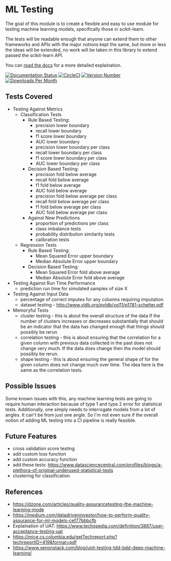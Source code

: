 # ML Testing

The goal of this module is to create a flexible and easy to use module for testing machine learning models, specifically those in scikit-learn.  

The tests will be readable enough that anyone can extend them to other frameworks and APIs with the major notions kept the same, but more or less the ideas will be extended, no work will be taken in this library to extend passed the scikit-learn API.

You can [read the docs](https://drifter-ml.readthedocs.io/en/latest/) for a more detailed explaination.

[![Documentation Status](https://readthedocs.org/projects/drifter-ml/badge/?version=latest)](https://drifter-ml.readthedocs.io/en/latest/?badge=latest)
[![CircleCI](https://circleci.com/gh/EricSchles/drifter_ml.svg?style=svg)](https://circleci.com/gh/EricSchles/drifter_ml)
[![Version Number](https://img.shields.io/pypi/v/drifter-ml.svg)](https://pypi.org/project/drifter-ml/)
[![Downloads Per Month](https://img.shields.io/pypi/dm/drifter-ml.svg)](https://pypi.org/project/drifter-ml/)

## Tests Covered

 * Testing Against Metrics
 	* Classification Tests
 		* Rule Based Testing:
	 		* precision lower boundary
	 		* recall lower boundary
	 		* f1 score lower boundary
	 		* AUC lower boundary
	 		* precision lower boundary per class
	 		* recall lower boundary per class
	 		* f1 score lower boundary per class
	 		* AUC lower boundary per class
 		* Decision Based Testing:
 			* precision fold below average
 			* recall fold below average
 			* f1 fold below average
 			* AUC fold below average
 			* precision fold below average per class
 			* recall fold below average per class
 			* f1 fold below average per class
 			* AUC fold below average per class
 		* Against New Predictions
 			* proportion of predictions per class
 			* class imbalance tests
 			* probability distribution similarity tests
 			* calibration tests
 	* Regression Tests
 		* Rule Based Testing:
 		 	* Mean Squared Error upper boundary
 			* Median Absolute Error upper boundary
 		* Decision Based Testing:
 			* Mean Squared Error fold above average
 			* Median Absolute Error fold above average
 * Testing Against Run Time Performance
 	* prediction run time for simulated samples of size X
 * Testing Against Input Data
  	* percentage of correct imputes for any columns requiring imputation
 	* dataset testing - http://www.vldb.org/pvldb/vol11/p1781-schelter.pdf 
 * Memoryful Tests
 	* cluster testing - this is about the overall structure of the data
 		If the number of clusters increases or decreases substantially that 
 		should be an indicator that the data has changed enough that things
 		should possibly be rerun
 	* correlation testing - this is about ensuring that the correlation for a given column with previous data collected in the past does not change very much. If the data does change then the model should possibly be rerun.
    * shape testing - this is about ensuring the general shape of for the given column does not change much over time.  The idea here is the same as the correlation tests.

## Possible Issues

Some known issues with this, any machine learning tests are going to require human interaction because of type 1 and type 2 error for statistical tests.  Additionally, one simply needs to interrogate models from a lot of angles.  It can't be from just one angle.  So I'm not even sure if the overall notion of adding ML testing into a CI pipeline is really feasible.

## Future Features

* cross validation score testing
* add custom loss function
* add custom accuracy function
* add these tests: https://www.datasciencecentral.com/profiles/blogs/a-plethora-of-original-underused-statistical-tests
* clustering for classification

## References

* https://dzone.com/articles/quality-assurancetesting-the-machine-learning-mode
* https://medium.com/datadriveninvestor/how-to-perform-quality-assurance-for-ml-models-cef77bbbcfb
* Explaination of UAT: https://www.techopedia.com/definition/3887/user-acceptance-testing-uat
* https://mice.cs.columbia.edu/getTechreport.php?techreportID=419&format=pdf
* https://www.xenonstack.com/blog/unit-testing-tdd-bdd-deep-machine-learning/